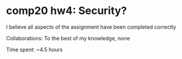 # comp20 hw4: Security?

I believe all aspects of the assignment have been completed correctly

Collaborations:
    To the best of my knowledge, none

Time spent: ~4.5 hours

